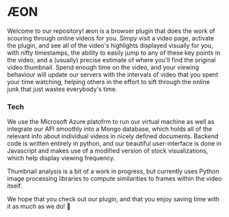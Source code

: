 # ÆON

Welcome to our repository! æon is a browser plugin that does the work of scouring through online videos for you. Simpy visit a video page, activate the plugin, and see all of the video's highlights displayed visually for you, with nifty timestamps, the ability to easily jump to any of these key points in the video, and a (usually) precise estimate of where you'll find the original video thumbnail. Spend enough time on the video, and your viewing behaviour will update our servers with the intervals of video that you spent your time watching, helping others in the effort to sift through the online junk that just wastes everybody's time.

### Tech
We use the Microsoft Azure platofrm to run our virtual machine as well as integrate our API smoothly into a Mongo database, which holds all of the relevant info about individual videos in nicely defined documents. Backend code is written entirely in python, and our beautiful user-interface is done in Javascript and makes use of a modified version of stock visualizations, which help display viewing frequency.

Thumbnail analysis is a bit of a work in progress, but currently uses Python image processing libraries to compute similarities to frames within the video itself.


We hope that you check out our plugin, and that you enjoy saving time with it as much as we do! 🔵
